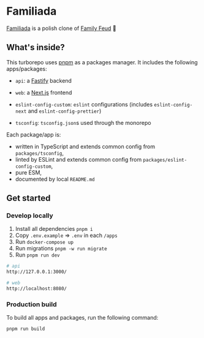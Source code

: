 # Familiada

[Familiada](https://en.wikipedia.org/wiki/Familiada) is a polish clone of [Family Feud](https://en.wikipedia.org/wiki/Family_Feud) 🙂

## What's inside?

This turborepo uses [pnpm](https://pnpm.io) as a packages manager. It includes the following apps/packages:

- `api`: a [Fastify](https://www.fastify.io/) backend
- `web`: a [Next.js](https://nextjs.org) frontend

- `eslint-config-custom`: `eslint` configurations (includes `eslint-config-next` and `eslint-config-prettier`)
- `tsconfig`: `tsconfig.json`s used through the monorepo

Each package/app is:

- written in TypeScript and extends common config from `packages/tsconfig`,
- linted by ESLint and extends common config from `packages/eslint-config-custom`,
- pure ESM,
- documented by local `README.md`

## Get started

### Develop locally

1. Install all dependencies `pnpm i`
2. Copy `.env.example` => `.env` in each `/apps`
3. Run `docker-compose up`
4. Run migrations `pnpm -w run migrate`
5. Run `pnpm run dev`

```bash
# api
http://127.0.0.1:3000/

# web
http://localhost:8080/

```

### Production build

To build all apps and packages, run the following command:

```bash
pnpm run build
```
